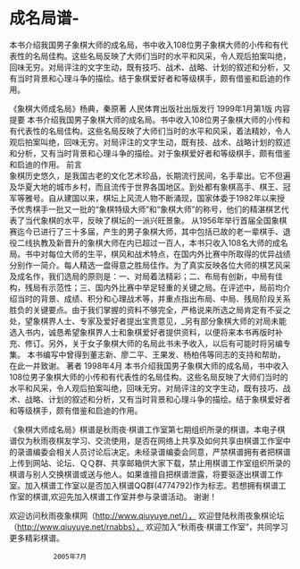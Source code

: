 # 成名局谱-

本书介绍我国男子象棋大师的成名局，书中收入108位男子象棋大师的小传和有代表性的名局佳构。这些名局反映了大师们当时的水平和风采，令人观后拍案叫绝，回味无穷。对局评注的文字生动，既有技巧、战术、战略、计划的叙述和分析，又有当时背景和心理斗争的描绘。结于象棋爱好者和等级棋手，颇有借鉴和启迪的作用。


《象棋大师成名局》杨典，秦原著 人民体育出版社出版发行 1999年1月第1版
                                     内容提要
    本书介绍我国男子象棋大师的成名局。书中收入108位男子象棋大师的小传和有代表性的名局佳构。这些名局反映了大师们当时的水平和风采，着法精妙，令人观后拍案叫绝，回味无穷。对局评注的文字生动，既有技、战术、战略计划的叙述和分析，又有当时背景和心理斗争的描绘。对于象棋爱好者和等级棋手，颇有借鉴和启迪的作用。 
                                    前言  
   象棋历史悠久，是我国古老的文化艺术珍品，长期流行民间，名手辈出。它不但遍及华夏大地的城市乡村，而且流传于世界各国地区。到处都有象棋高手、棋王、冠军等雅号。自从建国以来，棋坛上风流人物不断涌现，国家体委于1982年以来授予优秀棋手一批又一批的“象棋特级大师”和“象棋大师”的称号，他们的精湛棋艺代表了当代象棋的水平，反映了棋坛的一派兴旺景象。
    从1956年举行首届全国象棋赛迄今已进行了三十多届，产生的男子象棋大师，其中包括已故的老一辈棋手、退役二线执教及新晋升的象棋大师在内已超过一百人，本书只收入108名大师的成名局。书中对每位大师的生平，棋风和战术特点，在国内外比赛中所取得的优异战绩分别作一简介。每人精选一盘得意之胜局佳作。为了真实反映各位大师的棋艺风采及成名作，我们选局的原则是：一、对局着法精彩；二、布局有创新，中局有佳构，残局有示范性；三、国内外比赛中举足轻重的关键之局。在评述中，局前均介绍当时的背景、成绩、积分和心理战术等，并重点指出布局、中局、残局阶段关系胜负的关键要点。由于我们掌握的资料不够完全，严格说来所选之局肯定有不妥之处，望象棋界人士、专家及爱好者提出宝贵意见，_另有部分象棋大师的对局未能选入书内，诚恳希望象棋界人士和象棋爱好者提供资料，以便将来本书再版时补充、修订。另外，关于女子象棋大师的名局此书未予收入，以后有可能时将另编专集。
    本书编写中曾得到董志新、廖二平、王果发、杨柏伟等同志的支持和帮助，在此一并致谢。
                                     著者
                                    1998年4月
本书介绍我国男子象棋大师的成名局，书中收入108位男子象棋大师的小传和有代表性的名局佳构。这些名局反映了大师们当时的水平和风采，令人观后拍案叫绝，回味无穷。对局评注的文字生动，既有技巧、战术、战略、计划的叙述和分析，又有当时背景和心理斗争的描绘。结于象棋爱好者和等级棋手，颇有借鉴和启迪的作用。


《象棋大师成名局》棋谱是秋雨夜·棋谱工作室第七期组织所录的棋谱。本电子棋谱仅为秋雨夜棋友学习、交流使用，是否在网络上共享及如何共享由棋谱工作室中的录谱编委会相关人员讨论后决定。未经录谱编委会同意，严禁棋谱拥有者把棋谱上传到网站、论坛、ＱＱ群、共享邮箱供大家下载，禁止用棋谱工作室组织所录的棋谱与别人交换棋谱或送与他人。如果谁擅自把棋谱泄露，将要驱逐出棋谱工作室。加入棋谱工作室以是否加入棋谱QQ群(4774792)作为标志。若想拥有棋谱工作室的棋谱,欢迎先加入棋谱工作室并参与录谱活动。
谢谢！

欢迎访问秋雨夜象棋网（http://www.qiuyuye.net/），
欢迎登陆秋雨夜象棋论坛（http://www.qiuyuye.net/rnabbs），
欢迎加入“秋雨夜·棋谱工作室”，共同学习更多精彩棋谱。

               2005年7月